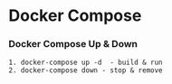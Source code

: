 # **Docker Compose**

### **Docker Compose Up & Down**
    1. docker-compose up -d  - build & run
    2. docker-compose down - stop & remove
    
